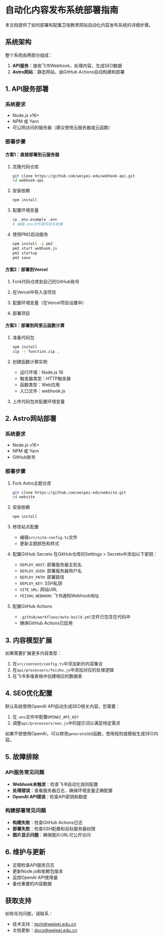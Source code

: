 # 自动化内容发布系统部署指南

本文档提供了如何部署和配置卫培教育网站自动化内容发布系统的详细步骤。

## 系统架构

整个系统由两部分组成：

1. **API服务**：接收飞书Webhook，处理内容，生成SEO数据
2. **Astro网站**：静态网站，由GitHub Actions自动构建和部署

## 1. API服务部署

### 系统要求

- Node.js v16+
- NPM 或 Yarn
- 可公网访问的服务器（建议使用云服务器或云函数）

### 部署步骤

#### 方案1：直接部署到云服务器

1. 克隆代码仓库
   ```bash
   git clone https://github.com/weipei-edu/webhook-api.git
   cd webhook-api
   ```

2. 安装依赖
   ```bash
   npm install
   ```

3. 配置环境变量
   ```bash
   cp .env.example .env
   # 编辑.env文件填写相关配置
   ```

4. 使用PM2启动服务
   ```bash
   npm install -g pm2
   pm2 start webhook.js
   pm2 startup
   pm2 save
   ```

#### 方案2：部署到Vercel

1. Fork代码仓库到自己的GitHub账号

2. 在Vercel中导入该项目

3. 配置环境变量（在Vercel项目设置中）

4. 部署项目

#### 方案3：部署到阿里云函数计算

1. 准备代码包
   ```bash
   npm install
   zip -r function.zip .
   ```

2. 创建函数计算实例
   - 运行环境：Node.js 16
   - 触发器类型：HTTP触发器
   - 函数类型：Web应用
   - 入口文件：webhook.js

3. 上传代码包并配置环境变量

## 2. Astro网站部署

### 系统要求

- Node.js v16+
- NPM 或 Yarn
- GitHub账号

### 部署步骤

1. Fork Astro主题仓库
   ```bash
   git clone https://github.com/weipei-edu/website.git
   cd website
   ```

2. 安装依赖
   ```bash
   npm install
   ```

3. 修改站点配置
   - 编辑`src/site-config.ts`文件
   - 更新主题颜色和样式

4. 配置GitHub Secrets
   在GitHub仓库的Settings > Secrets中添加以下密钥：
   - `DEPLOY_HOST`: 部署服务器主机名
   - `DEPLOY_USER`: 部署服务器用户名
   - `DEPLOY_PATH`: 部署路径
   - `DEPLOY_KEY`: SSH私钥
   - `SITE_URL`: 网站URL
   - `FEISHU_WEBHOOK`: 飞书通知Webhook地址

5. 配置GitHub Actions
   - `.github/workflows/auto-build.yml`文件已包含在代码中
   - 确保GitHub Actions已启用

## 3. 内容模型扩展

如果需要扩展更多内容类型：

1. 在`src/content/config.ts`中添加新的内容集合
2. 在`api/processors/feishu.js`中添加对应的处理逻辑
3. 在飞书多维表格中创建相应的数据表

## 4. SEO优化配置

默认系统使用OpenAI API自动生成SEO相关内容，您需要：

1. 在`.env`文件中配置`OPENAI_API_KEY`
2. 调整`api/processors/seo.js`中的提示词以满足特定需求

如果不想使用OpenAI，可以修改`generateSEO`函数，使用规则或模板生成SEO内容。

## 5. 故障排除

### API服务常见问题

- **Webhook未触发**：检查飞书自动化规则配置
- **处理错误**：查看服务器日志，确保环境变量正确配置
- **OpenAI API错误**：检查API密钥和额度

### 构建部署常见问题

- **构建失败**：检查GitHub Actions日志
- **部署失败**：检查SSH配置和目标服务器权限
- **图片显示问题**：确保图片URL可公开访问

## 6. 维护与更新

- 定期检查API服务日志
- 更新Node.js和依赖包版本
- 监控OpenAI API使用量
- 备份重要的内容数据

## 获取支持

如有任何问题，请联系：

- 技术支持：tech@weipei.edu.cn
- 文档更新：docs@weipei.edu.cn
